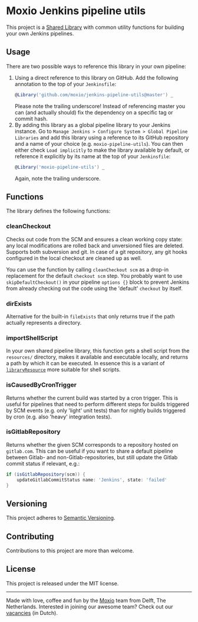 Moxio Jenkins pipeline utils
============================
This project is a [Shared Library](https://jenkins.io/doc/book/pipeline/shared-libraries/)
with common utility functions for building your own Jenkins pipelines.

Usage
-----
There are two possible ways to reference this library in your own pipeline:

1. Using a direct reference to this library on GitHub. Add the following annotation
    to the top of your `Jenkinsfile`:
    ```groovy
    @Library('github.com/moxio/jenkins-pipeline-utils@master') _
    ```
    Please note the trailing underscore! Instead of referencing master you can (and
    actually should) fix the dependency on a specific tag or commit hash.
2. By adding this library as a global pipeline library to your Jenkins instance.
    Go to `Manage Jenkins > Configure System > Global Pipeline Libraries` and add
    this library using a reference to its GitHub repository and a name of your choice
    (e.g. `moxio-pipeline-utils`). You can then either check `Load implicitly` to
    make the library available by default, or reference it explicitly by its name at
    the top of your `Jenkinsfile`:
    ```groovy
    @Library('moxio-pipeline-utils') _
    ```
    Again, note the trailing underscore.

Functions
---------
The library defines the following functions:

### cleanCheckout
Checks out code from the SCM and ensures a clean working copy state: any local
modifications are rolled back and unversioned files are deleted. Supports both
subversion and git. In case of a git repository, any git hooks configured in the
local checkout are cleaned up as well.

You can use the function by calling `cleanCheckout scm` as a drop-in replacement
for the default `checkout scm` step. You probably want to use `skipDefaultCheckout()`
in your pipeline `options {}` block to prevent Jenkins from already checking out
the code using the 'default' `checkout` by itself.

### dirExists
Alternative for the built-in `fileExists` that only returns true if the path
actually represents a directory.

### importShellScript
In your own shared pipeline library, this function gets a shell script from the
`resources/` directory, makes it available and executable locally, and returns
a path by which it can be executed. In essence this is a variant of [`libraryResource`](https://jenkins.io/doc/pipeline/steps/workflow-cps-global-lib/#libraryresource-load-a-resource-file-from-a-shared-library)
more suitable for shell scripts.

### isCausedByCronTrigger
Returns whether the current build was started by a cron trigger. This is useful
for pipelines that need to perform different steps for builds triggered by SCM
events (e.g. only 'light' unit tests) than for nightly builds triggered by cron
(e.g. also 'heavy' integration tests).

### isGitlabRepository
Returns whether the given SCM corresponds to a repository hosted on `gitlab.com`.
This can be useful if you want to share a default pipeline between Gitlab- and
non-Gitlab-repositories, but still update the Gitlab commit status if relevant, e.g.:
```groovy
if (isGitlabRepository(scm)) {
    updateGitlabCommitStatus name: 'Jenkins', state: 'failed'
}
```

Versioning
----------
This project adheres to [Semantic Versioning](http://semver.org/).

Contributing
------------
Contributions to this project are more than welcome.

License
-------
This project is released under the MIT license.

---
Made with love, coffee and fun by the [Moxio](https://www.moxio.com) team from
Delft, The Netherlands. Interested in joining our awesome team? Check out our
[vacancies](https://werkenbij.moxio.com/) (in Dutch).
